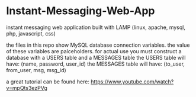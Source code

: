 # Instant-Messaging-Web-App
instant messaging web application built with LAMP (linux, apache, mysql, php, javascript, css)

the files in this repo show MySQL database connection variables. the value of these variables are palceholders.
for actual use you must construct a database with a USERS table and a MESSAGES table
the USERS table will have: (name, password, user_id) the MESSAGES table will have: (to_user, from_user, msg, msg_id)

a great tutorial can be found here:
https://www.youtube.com/watch?v=mpQts3ezPVg
